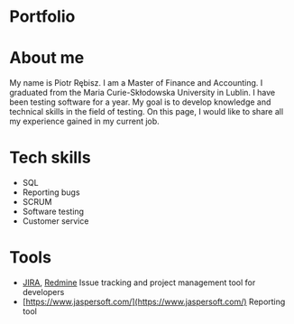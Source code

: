 # Portfolio
# About me
My name is Piotr Rębisz. I am a Master of Finance and Accounting. I graduated from the Maria Curie-Skłodowska University in Lublin. I have been testing software for a year. My goal is to develop knowledge and technical skills in the field of testing. On this page, I would like to share all my experience gained in my current job.
# Tech skills
* SQL
* Reporting bugs
* SCRUM
* Software testing
* Customer service
# Tools
* [JIRA](https://www.atlassian.com/pl/software/jira), [Redmine](https://www.redmine.org/) Issue tracking and project management tool for developers
* [https://www.jaspersoft.com/](https://www.jaspersoft.com/) Reporting tool

